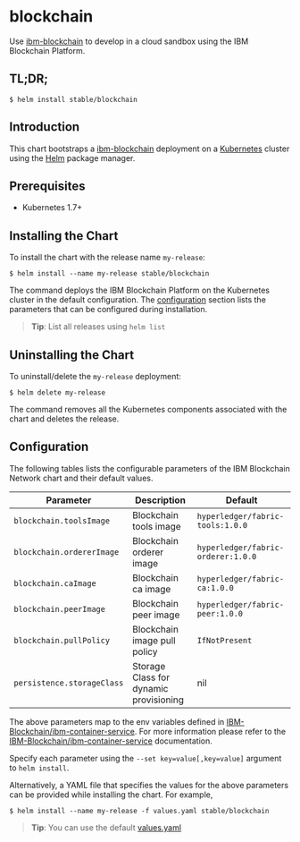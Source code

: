 # blockchain

Use [ibm-blockchain](https://ibm-blockchain.github.io) to develop in a cloud sandbox using the IBM Blockchain Platform.

## TL;DR;

```console
$ helm install stable/blockchain
```

## Introduction

This chart bootstraps a [ibm-blockchain](https://ibm-blockchain.github.io) deployment on a [Kubernetes](http://kubernetes.io) cluster using the [Helm](https://helm.sh) package manager.

## Prerequisites

- Kubernetes 1.7+

## Installing the Chart

To install the chart with the release name `my-release`:

```console
$ helm install --name my-release stable/blockchain
```

The command deploys the IBM Blockchain Platform on the Kubernetes cluster in the default configuration. The [configuration](#configuration) section lists the parameters that can be configured during installation.

> **Tip**: List all releases using `helm list`

## Uninstalling the Chart

To uninstall/delete the `my-release` deployment:

```console
$ helm delete my-release
```

The command removes all the Kubernetes components associated with the chart and deletes the release.

## Configuration

The following tables lists the configurable parameters of the IBM Blockchain Network chart and their default values.

|             Parameter              |               Description                |                         Default                          |
|------------------------------------|------------------------------------------|----------------------------------------------------------|
| `blockchain.toolsImage`            | Blockchain tools image                   | `hyperledger/fabric-tools:1.0.0`                       |
| `blockchain.ordererImage`          | Blockchain orderer image                 | `hyperledger/fabric-orderer:1.0.0`                     |
| `blockchain.caImage`               | Blockchain ca image                      | `hyperledger/fabric-ca:1.0.0`                          |
| `blockchain.peerImage`             | Blockchain peer image                    | `hyperledger/fabric-peer:1.0.0`                        |
| `blockchain.pullPolicy`            | Blockchain image pull policy             | `IfNotPresent`                                           |
| `persistence.storageClass`         | Storage Class for dynamic provisioning   | nil                                                      |


The above parameters map to the env variables defined in [IBM-Blockchain/ibm-container-service](https://github.ibm.com/IBM-Blockchain/ibm-container-service). For more information please refer to the [IBM-Blockchain/ibm-container-service](https://github.ibm.com/IBM-Blockchain/ibm-container-service) documentation.

Specify each parameter using the `--set key=value[,key=value]` argument to `helm install`.

Alternatively, a YAML file that specifies the values for the above parameters can be provided while installing the chart. For example,

```console-
$ helm install --name my-release -f values.yaml stable/blockchain
```

> **Tip**: You can use the default [values.yaml](values.yaml)
